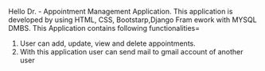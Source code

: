 Hello Dr. - Appointment Management Application.
This application is developed by using HTML, CSS, Bootstarp,Django Fram
ework with MYSQL DMBS.
This Application contains following functionalities=
1. User can add, update, view and delete appointments.
2. With this application user can send mail to gmail account of another user



